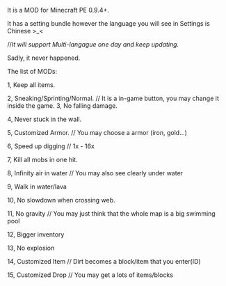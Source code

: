 It is a MOD for Minecraft PE 0.9.4+.

It has a setting bundle however the language you will see in Settings is Chinese >_<

//*It will support Multi-langague one day and keep updating.*

Sadly, it never happened.


The list of MODs:

1, Keep all items.

2, Sneaking/Sprinting/Normal.
// It is a in-game button, you may change it inside the game.
3, No falling damage.

4, Never stuck in the wall.

5, Customized Armor.
// You may choose a armor (iron, gold...)

6, Speed up digging
// 1x - 16x

7, Kill all mobs in one hit.

8, Infinity air in water
// You may also see clearly under water

9, Walk in water/lava

10, No slowdown when crossing web.

11, No gravity
// You may just think that the whole map is a big swimming pool

12, Bigger inventory

13, No explosion

14, Customized Item
// Dirt becomes a block/item that you enter(ID)

15, Customized Drop
// You may get a lots of items/blocks
